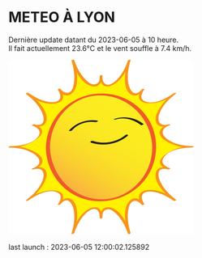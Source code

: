 # METEO À LYON

Dernière update datant du 2023-06-05 à 10 heure.  
Il fait actuellement 23.6°C et le vent souffle à 7.4 km/h.      

![](./.github/sun.png)

last launch : 2023-06-05 12:00:02.125892
